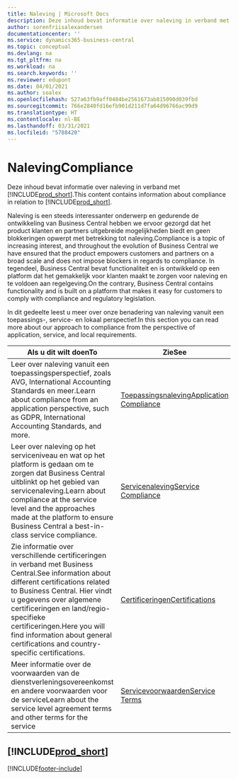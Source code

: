 ```yaml
---
title: Naleving | Microsoft Docs
description: Deze inhoud bevat informatie over naleving in verband met Business Central.
author: sorenfriisalexandersen
documentationcenter: ''
ms.service: dynamics365-business-central
ms.topic: conceptual
ms.devlang: na
ms.tgt_pltfrm: na
ms.workload: na
ms.search.keywords: ''
ms.reviewer: edupont
ms.date: 04/01/2021
ms.author: soalex
ms.openlocfilehash: 527a63fb9aff0484be2561673ab815090d039fbd
ms.sourcegitcommit: 766e2840fd16efb901d211d7fa64d96766ac99d9
ms.translationtype: HT
ms.contentlocale: nl-BE
ms.lasthandoff: 03/31/2021
ms.locfileid: "5788420"
---
```

# <a name="compliance"></a><span data-ttu-id="33fdf-103">Naleving</span><span class="sxs-lookup"><span data-stu-id="33fdf-103">Compliance</span></span>

<span data-ttu-id="33fdf-104">Deze inhoud bevat informatie over naleving in verband met [!INCLUDE[prod_short](../includes/prod_short.md)].</span><span class="sxs-lookup"><span data-stu-id="33fdf-104">This content contains information about compliance in relation to [!INCLUDE[prod_short](../includes/prod_short.md)].</span></span>  

<span data-ttu-id="33fdf-105">Naleving is een steeds interessanter onderwerp en gedurende de ontwikkeling van Business Central hebben we ervoor gezorgd dat het product klanten en partners uitgebreide mogelijkheden biedt en geen blokkeringen opwerpt met betrekking tot naleving.</span><span class="sxs-lookup"><span data-stu-id="33fdf-105">Compliance is a topic of increasing interest, and throughout the evolution of Business Central we have ensured that the product empowers customers and partners on a broad scale and does not impose blockers in regards to compliance.</span></span> <span data-ttu-id="33fdf-106">In tegendeel, Business Central bevat functionaliteit en is ontwikkeld op een platform dat het gemakkelijk voor klanten maakt te zorgen voor naleving en te voldoen aan regelgeving.</span><span class="sxs-lookup"><span data-stu-id="33fdf-106">On the contrary, Business Central contains functionality and is built on a platform that makes it easy for customers to comply with compliance and regulatory legislation.</span></span>

<span data-ttu-id="33fdf-107">In dit gedeelte leest u meer over onze benadering van naleving vanuit een toepassings-, service- en lokaal perspectief.</span><span class="sxs-lookup"><span data-stu-id="33fdf-107">In this section you can read more about our approach to compliance from the perspective of application, service, and local  requirements.</span></span>

|<span data-ttu-id="33fdf-108">**Als u dit wilt doen**</span><span class="sxs-lookup"><span data-stu-id="33fdf-108">**To**</span></span>|<span data-ttu-id="33fdf-109">**Zie**</span><span class="sxs-lookup"><span data-stu-id="33fdf-109">**See**</span></span>|  
|------------|-------------|  
|<span data-ttu-id="33fdf-110">Leer over naleving vanuit een toepassingsperspectief, zoals AVG, International Accounting Standards en meer.</span><span class="sxs-lookup"><span data-stu-id="33fdf-110">Learn about compliance from an application perspective, such as GDPR, International Accounting Standards, and more.</span></span>|[<span data-ttu-id="33fdf-111">Toepassingsnaleving</span><span class="sxs-lookup"><span data-stu-id="33fdf-111">Application Compliance</span></span>](compliance-application-compliance.md)|  
|<span data-ttu-id="33fdf-112">Leer over naleving op het serviceniveau en wat op het platform is gedaan om te zorgen dat Business Central uitblinkt op het gebied van servicenaleving.</span><span class="sxs-lookup"><span data-stu-id="33fdf-112">Learn about compliance at the service level and the approaches made at the platform to ensure Business Central a best-in-class service compliance.</span></span>|[<span data-ttu-id="33fdf-113">Servicenaleving</span><span class="sxs-lookup"><span data-stu-id="33fdf-113">Service Compliance</span></span>](compliance-service-compliance.md)|  
|<span data-ttu-id="33fdf-114">Zie informatie over verschillende certificeringen in verband met Business Central.</span><span class="sxs-lookup"><span data-stu-id="33fdf-114">See information about different certifications related to Business Central.</span></span> <span data-ttu-id="33fdf-115">Hier vindt u gegevens over algemene certificeringen en land/regio-specifieke certificeringen.</span><span class="sxs-lookup"><span data-stu-id="33fdf-115">Here you will find information about general certifications and country-specific certifications.</span></span>|[<span data-ttu-id="33fdf-116">Certificeringen</span><span class="sxs-lookup"><span data-stu-id="33fdf-116">Certifications</span></span>](compliance-certifications.md)|  
|<span data-ttu-id="33fdf-117">Meer informatie over de voorwaarden van de dienstverleningsovereenkomst en andere voorwaarden voor de service</span><span class="sxs-lookup"><span data-stu-id="33fdf-117">Learn about the service level agreement terms and other terms for the service</span></span>|[<span data-ttu-id="33fdf-118">Servicevoorwaarden</span><span class="sxs-lookup"><span data-stu-id="33fdf-118">Service Terms</span></span>](compliance-service-compliance.md#service-terms)|  

## [!INCLUDE[prod_short](../includes/free_trial_md.md)]  


[!INCLUDE[footer-include](../includes/footer-banner.md)]